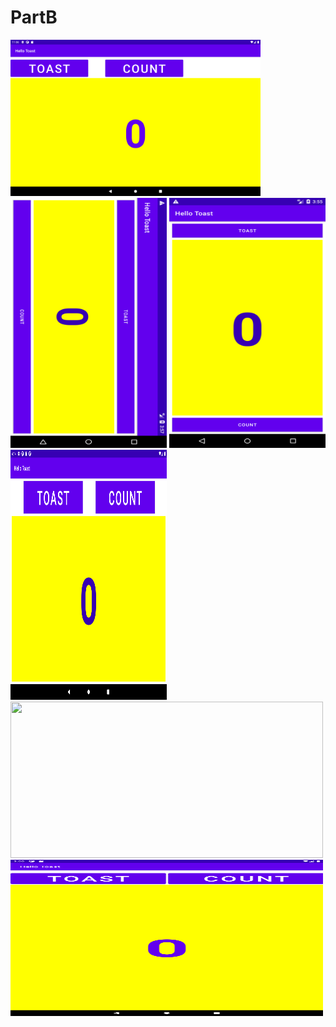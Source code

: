 # PartB
<img src="images/task1.png" width="400" height="250">
<img src="images/hellotost2.png" width="250" height="400">
<img src="images/hellotost3.png" width="250" height="400">
<img src="images/codingchallenge.png" width="250" height="400">
<img src="images/tab_hor.png" width="500" height="250">
<img src="images/codingchallengehor.png" width="500" height="250">
